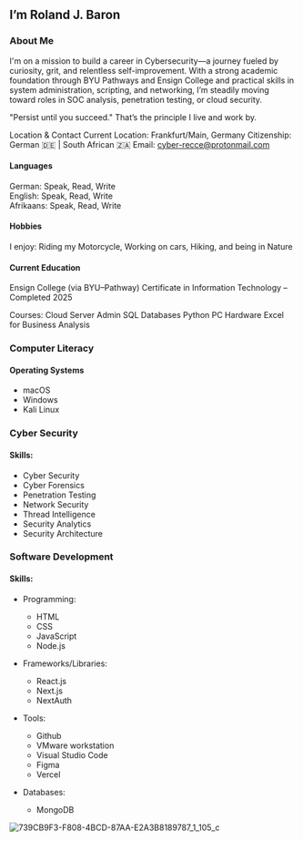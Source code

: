 ## I’m Roland J. Baron

### About Me

I'm on a mission to build a career in Cybersecurity—a journey fueled by curiosity, grit, 
and relentless self-improvement. With a strong academic foundation through BYU Pathways and
Ensign College and practical skills in system administration, scripting, and networking, 
I’m steadily moving toward roles in SOC analysis, penetration testing, or cloud security.

"Persist until you succeed." That’s the principle I live and work by.

Location & Contact
Current Location: Frankfurt/Main, Germany
Citizenship: German 🇩🇪 | South African 🇿🇦
Email: cyber-recce@protonmail.com

#### Languages
German: Speak, Read, Write<br>
English: Speak, Read, Write<br>
Afrikaans: Speak, Read, Write<br>

#### Hobbies
I enjoy: Riding my Motorcycle, Working on cars, Hiking, and being in Nature

####  Current Education
Ensign College (via BYU–Pathway)
Certificate in Information Technology – Completed 2025

Courses: 
Cloud Server Admin 
SQL Databases 
Python
PC Hardware
Excel for Business Analysis

### Computer Literacy<br>
#### Operating Systems

 - macOS
 - Windows
 - Kali Linux

### Cyber Security
#### Skills:

 - Cyber Security
 - Cyber Forensics
 - Penetration Testing
 - Network Security
 - Thread Intelligence
 - Security Analytics
 - Security Architecture


### Software Development
#### Skills:

- Programming: 
  - HTML
  - CSS
  - JavaScript
  - Node.js
    
- Frameworks/Libraries: 
  - React.js
  - Next.js
  - NextAuth
    
- Tools: 
  - Github
  - VMware workstation
  - Visual Studio Code
  - Figma
  - Vercel
    
- Databases: 
  - MongoDB


![739CB9F3-F808-4BCD-87AA-E2A3B8189787_1_105_c](https://github.com/RolandJBaron/RolandJBaron/assets/142206832/1491636e-294d-47ef-ab97-0c888bc1fe7c)


